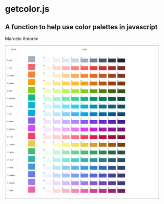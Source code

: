 # getcolor.js

## A function to help use color palettes in javascript

Marcelo Amorim

<img src="out.svg" />